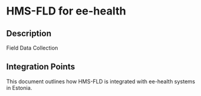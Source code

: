 # HMS-FLD for ee-health

## Description

Field Data Collection

## Integration Points

This document outlines how HMS-FLD is integrated with ee-health systems in Estonia.
